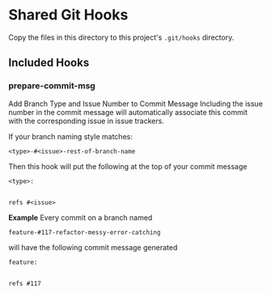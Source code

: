 # Shared Git Hooks

Copy the files in this directory to this project's `.git/hooks` directory.

## Included Hooks

### prepare-commit-msg
Add Branch Type and Issue Number to Commit Message
Including the issue number in the commit message will automatically associate
this commit with the corresponding issue in issue trackers.

If your branch naming style matches:

```
<type>-#<issue>-rest-of-branch-name
```

Then this hook will put the following at the top of your commit message

```
<type>:


refs #<issue>
```

**Example**
Every commit on a branch named

`feature-#117-refactor-messy-error-catching`

will have the following commit message generated

```
feature:


refs #117
```
